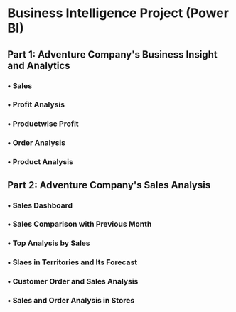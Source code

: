 # Business Intelligence Project (Power BI)


## Part 1: Adventure Company's Business Insight and Analytics

### • Sales 

### • Profit Analysis

### • Productwise Profit

### • Order Analysis

### • Product Analysis


## Part 2:  Adventure Company's Sales Analysis

### • Sales Dashboard

### • Sales Comparison with Previous Month

### • Top Analysis by Sales

### • Slaes in Territories and Its Forecast

### • Customer Order and Sales Analysis

### • Sales and Order Analysis in Stores


